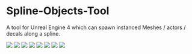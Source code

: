 # Spline-Objects-Tool
 A tool for Unreal Engine 4 which can spawn instanced Meshes / actors / decals along a spline.
 
 ![](https://github.com/Louis1351/Spline-Objects-Tool/blob/master/Images/Actors_Settings.PNG)
 ![](https://github.com/Louis1351/Spline-Objects-Tool/blob/master/Images/Debug_Settings.PNG)
 ![](https://github.com/Louis1351/Spline-Objects-Tool/blob/master/Images/Decals_Settings.PNG)
 ![](https://github.com/Louis1351/Spline-Objects-Tool/blob/master/Images/InstancedStaticMeshes_Settings.PNG)
 ![](https://github.com/Louis1351/Spline-Objects-Tool/blob/master/Images/Spline_Settings.PNG)
 ![](https://github.com/Louis1351/Spline-Objects-Tool/blob/master/Images/Location_Settings.PNG)
 ![](https://github.com/Louis1351/Spline-Objects-Tool/blob/master/Images/Rotation_Settings.PNG)
 ![](https://github.com/Louis1351/Spline-Objects-Tool/blob/master/Images/Scale_Settings.PNG)
